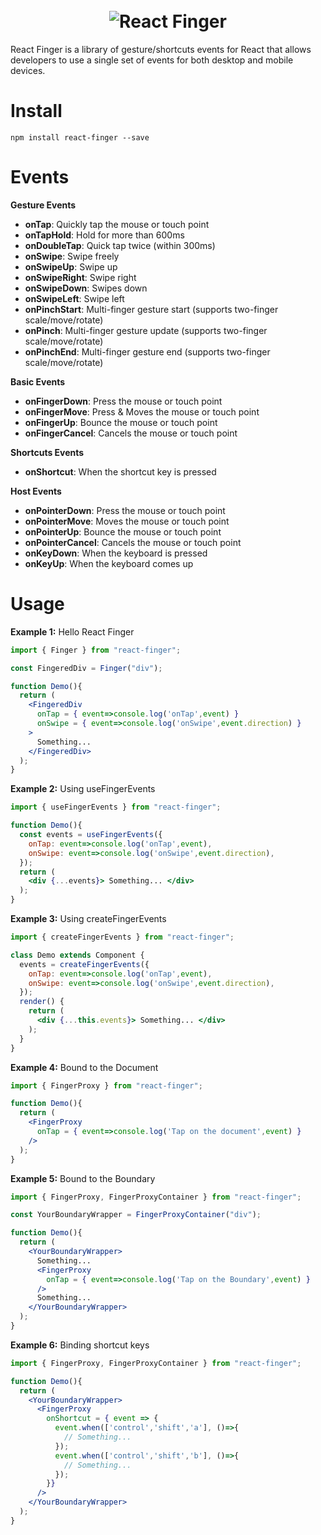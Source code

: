 <h1 align="center">
  <br/>
  <img src="https://houfeng.net/react-finger/logo.png" alt="React Finger">
</h1>

React Finger is a library of gesture/shortcuts events for React that allows developers to use a single set of events for both desktop and mobile devices.

# Install

```
npm install react-finger --save
```

# Events

**Gesture Events**  
- **onTap**: Quickly tap the mouse or touch point
- **onTapHold**: Hold for more than 600ms
- **onDoubleTap**: Quick tap twice (within 300ms)
- **onSwipe**: Swipe freely
- **onSwipeUp**: Swipe up
- **onSwipeRight**: Swipe right
- **onSwipeDown**: Swipes down
- **onSwipeLeft**: Swipe left
- **onPinchStart**: Multi-finger gesture start (supports two-finger scale/move/rotate)
- **onPinch**: Multi-finger gesture update (supports two-finger scale/move/rotate)
- **onPinchEnd**: Multi-finger gesture end (supports two-finger scale/move/rotate)
  
**Basic Events**  
- **onFingerDown**: Press the mouse or touch point
- **onFingerMove**: Press & Moves the mouse or touch point
- **onFingerUp**: Bounce the mouse or touch point
- **onFingerCancel**: Cancels the mouse or touch point
  
**Shortcuts Events**  
- **onShortcut**: When the shortcut key is pressed
  
**Host Events**  
- **onPointerDown**: Press the mouse or touch point
- **onPointerMove**: Moves the mouse or touch point
- **onPointerUp**: Bounce the mouse or touch point
- **onPointerCancel**: Cancels the mouse or touch point
- **onKeyDown**: When the keyboard is pressed
- **onKeyUp**: When the keyboard comes up
  
# Usage

**Example 1:** Hello React Finger

```jsx
import { Finger } from "react-finger";

const FingeredDiv = Finger("div");

function Demo(){
  return (
    <FingeredDiv 
      onTap = { event=>console.log('onTap',event) }
      onSwipe = { event=>console.log('onSwipe',event.direction) }
    > 
      Something...
    </FingeredDiv>
  );
}
```

**Example 2:** Using useFingerEvents

```jsx
import { useFingerEvents } from "react-finger";

function Demo(){
  const events = useFingerEvents({
    onTap: event=>console.log('onTap',event),
    onSwipe: event=>console.log('onSwipe',event.direction),
  });
  return (
    <div {...events}> Something... </div>
  );
}
```

**Example 3:** Using createFingerEvents

```jsx
import { createFingerEvents } from "react-finger";

class Demo extends Component {
  events = createFingerEvents({
    onTap: event=>console.log('onTap',event),
    onSwipe: event=>console.log('onSwipe',event.direction),
  });
  render() {
    return (
      <div {...this.events}> Something... </div>
    );
  }
}
```

**Example 4:** Bound to the Document

```jsx
import { FingerProxy } from "react-finger";

function Demo(){
  return (
    <FingerProxy 
      onTap = { event=>console.log('Tap on the document',event) }
    />
  );
}
```

**Example 5:** Bound to the Boundary

```jsx
import { FingerProxy, FingerProxyContainer } from "react-finger";

const YourBoundaryWrapper = FingerProxyContainer("div");

function Demo(){
  return (
    <YourBoundaryWrapper>
      Something...
      <FingerProxy 
        onTap = { event=>console.log('Tap on the Boundary',event) }
      />
      Something...
    </YourBoundaryWrapper>
  );
}
```

**Example 6:** Binding shortcut keys

```jsx
import { FingerProxy, FingerProxyContainer } from "react-finger";

function Demo(){
  return (
    <YourBoundaryWrapper>
      <FingerProxy 
        onShortcut = { event => {
          event.when(['control','shift','a'], ()=>{
            // Something...
          });
          event.when(['control','shift','b'], ()=>{
            // Something...
          });
        }}
      />
    </YourBoundaryWrapper>
  );
}
```